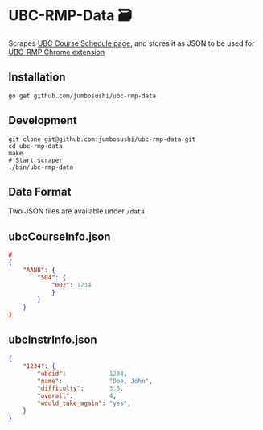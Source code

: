 # UBC-RMP-Data :card_file_box:

Scrapes [UBC Course Schedule page](https://courses.students.ubc.ca/cs/courseschedule?pname=subjarea), and stores it as JSON to be used for [UBC-RMP Chrome extension](https://github.com/jumbosushi/ubc-rmp)

## Installation

```
go get github.com/jumbosushi/ubc-rmp-data
```

## Development

```
git clone git@github.com:jumbosushi/ubc-rmp-data.git
cd ubc-rmp-data
make
# Start scraper
./bin/ubc-rmp-data
```

## Data Format

Two JSON files are available under `/data`

## ubcCourseInfo.json

```json
#
{
    "AANB": {
        "504": {
            "002": 1234
            }
        }
    }
}
```

## ubcInstrInfo.json

```json
{
    "1234": {
        "ubcid":            1234,
        "name":             "Doe, John",
        "difficulty":       3.5,
        "overall":          4,
        "would_take_again": "yes",
    }
}
```
